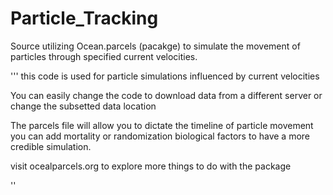 # Particle_Tracking
Source utilizing Ocean.parcels (pacakge) to simulate the movement of particles through specified current velocities.


'''
this code is used for particle simulations influenced by current velocities

You can easily change the code to download data from a different server or change
the subsetted data location

The parcels file will allow you to dictate the timeline of particle movement 
you can add mortality or randomization biological factors to have a more credible
simulation. 

visit ocealparcels.org to explore more things to do with the package

''